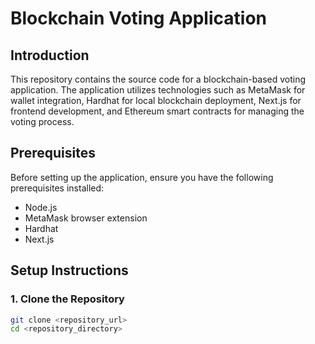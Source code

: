 # Blockchain Voting Application

## Introduction
This repository contains the source code for a blockchain-based voting application. The application utilizes technologies such as MetaMask for wallet integration, Hardhat for local blockchain deployment, Next.js for frontend development, and Ethereum smart contracts for managing the voting process.

## Prerequisites
Before setting up the application, ensure you have the following prerequisites installed:
- Node.js
- MetaMask browser extension
- Hardhat
- Next.js

## Setup Instructions

### 1. Clone the Repository
```bash
git clone <repository_url>
cd <repository_directory>




